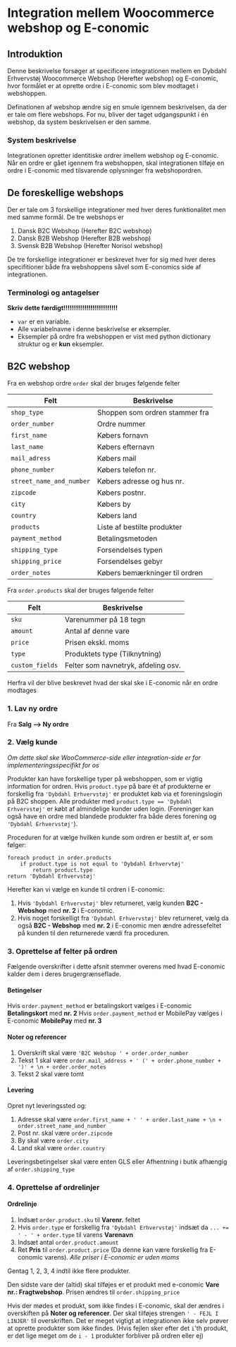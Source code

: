 # Integration mellem Woocommerce webshop og E-conomic

## Introduktion

Denne beskrivelse forsøger at specificere integrationen mellem en Dybdahl Erhvervstøj Woocommerce Webshop (Herefter webshop) og E-conomic, hvor formålet er at oprette ordre i E-conomic som blev modtaget i webshoppen.

Definationen af webshop ændre sig en smule igennem beskrivelsen, da der er tale om flere webshops. For nu, bliver der taget udgangspunkt i én webshop, da system beskrivelsen er den samme.

### System beskrivelse
Integrationen opretter identitiske ordrer imellem webshop og E-conomic. Når en ordre er gået igennem fra webshoppen, skal integrationen tilføje en ordre i E-conomic med tilsvarende oplysninger fra webshopordren.

## De foreskellige webshops
Der er tale om 3 forskellige integrationer med hver deres funktionalitet men med samme formål. De tre webshops er

1. Dansk B2C Webshop (Herefter B2C webshop)
2. Dansk B2B Webshop (Herefter B2B webshop)
3. Svensk B2B Webshop (Herefter Norisol webshop)

De tre forskellige integrationer er beskrevet hver for sig med hver deres specifitioner både fra webshoppens såvel som E-conomics side af integrationen.

### Terminologi og antagelser
**Skriv dette færdigt!!!!!!!!!!!!!!!!!!!!!!!!!!**
* `var` er en variable.
* Alle variabelnavne i denne beskrivelse er eksempler.
* Eksempler på ordre fra webshoppen er vist med python dictionary struktur og er **kun** eksempler.

## B2C webshop
Fra en webshop ordre `order` skal der bruges følgende felter

| Felt                     | Beskrivelse                    |
|--------------------------|--------------------------------|
| `shop_type`              | Shoppen som ordren stammer fra |
| `order_number`           | Ordre nummer                   |
| `first_name`             | Købers fornavn                 |
| `last_name`              | Købers efternavn               |
| `mail_adress`            | Købers mail                    |
| `phone_number`           | Købers telefon nr.             |
| `street_name_and_number` | Købers adresse og hus nr.      |
| `zipcode`                | Købers postnr.                 |
| `city`                   | Købers by                      |
| `country`                | Købers land                    |
| `products`               | Liste af bestilte produkter    |
| `payment_method`         | Betalingsmetoden               |
| `shipping_type`          | Forsendelses typen             |
| `shipping_price`         | Forsendelses gebyr             |
| `order_notes`            | Købers bemærkninger til ordren |

Fra `order.products` skal der bruges følgende felter

| Felt            | Beskrivelse                         |
|-----------------|-------------------------------------|
| `sku`           | Varenummer på 18 tegn               |
| `amount`        | Antal af denne vare                 |
| `price`         | Prisen ekskl. moms                  |
| `type`          | Produktets type (Tilknytning)       |
| `custom_fields` | Felter som navnetryk, afdeling osv. |

Herfra vil der blive beskrevet hvad der skal ske i E-conomic når en ordre modtages

### 1. Lav ny ordre
Fra **Salg --> Ny ordre**

### 2. Vælg kunde
*Om dette skal ske WooCommerce-side eller integration-side er for implementeringsspecifikt for os*

Produkter kan have forskellige typer på webshoppen, som er vigtig information for ordren. Hvis `product.type` på bare ét af produkterne er forskellig fra `'Dybdahl Erhvervstøj'` er produktet køb via et foreningslogin på B2C shoppen. Alle produkter med `product.type == 'Dybdahl Erhvervstøj'` er købt af almindelige kunder uden login. (Foreninger kan også have en ordre med blandede produkter fra både deres forening og `'Dybdahl Erhvervstøj'`).

Proceduren for at vælge hvilken kunde som ordren er bestilt af, er som følger:
```
foreach product in order.products
    if product.type is not equal to 'Dybdahl Erhvervtøj'
        return product.type
return 'Dybdahl Erhvervstøj'
```

Herefter kan vi vælge en kunde til ordren i E-conomic:
1. Hvis `'Dybdahl Erhvervstøj'` blev returneret, vælg kunden **B2C - Webshop** med **nr. 2** i E-conomic.
2. Hvis noget forskelligt fra `'Dybdahl Erhvervstøj'` blev returneret, vælg da også **B2C - Webshop** med **nr. 2** i E-conomic men ændre adressefeltet på kunden til den returnerede værdi fra proceduren.

### 3. Oprettelse af felter på ordren
Fælgende overskrifter i dette afsnit stemmer overens med hvad E-conomic kalder dem i deres brugergrænseflade.

#### Betingelser
Hvis `order.payment_method` er betalingskort vælges i E-conomic **Betalingskort** med **nr. 2**
Hvis `order.payment_method` er MobilePay vælges i E-conomic **MobilePay** med **nr. 3** 

#### Noter og referencer
1. Overskrift skal være `'B2C Webshop ' + order.order_number`
2. Tekst 1 skal være `order.mail_address + ' (' + order.phone_number + ')' + \n + order.order_notes`
3. Tekst 2 skal være tomt

#### Levering
Opret nyt leveringssted og:
1. Adresse skal være `order.first_name + ' ' + order.last_name + \n + order.street_name_and_number`
2. Post nr. skal være `order.zipcode`
3. By skal være `order.city`
4. Land skal være `order.country`

Leveringsbetingelser skal være enten GLS eller Afhentning i butik afhængig af `order.shipping_type`

### 4. Oprettelse af ordrelinjer
#### Ordrelinje
1. Indsæt `order.product.sku` til **Varenr.** feltet
2. Hvis `order.type` er forskellig fra `'Dybdahl Erhvervstøj'` indsæt da `... += ' - ' + order.type` til varens **Varenavn**
3. Indsæt antal `order.product.amount`
4. Ret **Pris** til `order.product.price` (Da denne kan være forskellig fra E-conomic varens). *Alle priser i E-conomic er uden moms*

Gentag 1, 2, 3, 4 indtil ikke flere produkter.

Den sidste vare der (altid) skal tilføjes er et produkt med e-conomic **Vare nr.: Fragtwebshop**. Prisen ændres til `order.shipping_price`

Hvis der mødes et produkt, som ikke findes i E-conomic, skal der ændres i overskiften på **Noter og referencer**. Der skal tilføjes strengen `' - FEJL I LINJER'` til overskriften. Det er meget vigtigt at integrationen ikke selv prøver at oprette produkter som ikke findes. (Hvis fejlen sker efter det `i`'th produkt, er det lige meget om de `i - 1` produkter forbliver på ordren eller ej)
